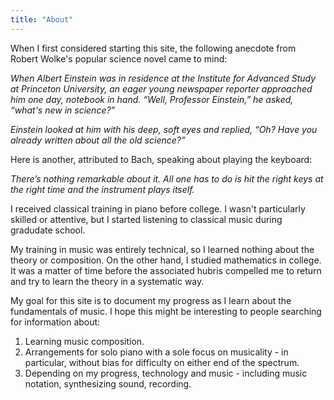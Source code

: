 ```yaml
---
title: "About"
---
```


When I first considered starting this site, the following anecdote from Robert Wolke's popular science novel came to mind:

<div class="media"><i>
<p>When Albert Einstein was in residence at the Institute for Advanced Study at Princeton University, an eager young newspaper reporter approached him one day, notebook in hand. “Well, Professor Einstein,” he asked, “what's new in science?”<p>
<p>Einstein looked at him with his deep, soft eyes and replied, “Oh? Have you already written about all the old science?”</p>
</i></div>

Here is another, attributed to Bach, speaking about playing the keyboard:

<div class="media"><i>
<p>There’s nothing remarkable about it. All one has to do is hit the right keys at the right time and the instrument plays itself.</p>
</i></div>

I received classical training in piano before college. I wasn't particularly skilled or attentive, but I started listening to classical music during gradudate school. 

My training in music was entirely technical, so I learned nothing about the theory or composition. On the other hand, I studied mathematics in college. It was a matter of time before the associated hubris compelled me to return and try to learn the theory in a systematic way.

My goal for this site is to document my progress as I learn about the fundamentals of music. I hope this might be interesting to people searching for information about:

1. Learning music composition.
2. Arrangements for solo piano with a sole focus on musicality - in particular, without bias for difficulty on either end of the spectrum.
3. Depending on my progress, technology and music - including music notation, synthesizing sound, recording.
